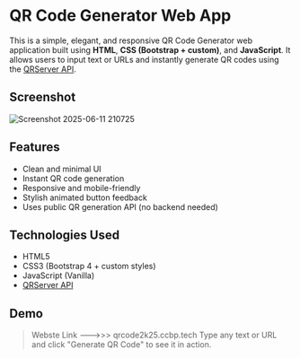 # QR Code Generator Web App

This is a simple, elegant, and responsive QR Code Generator web application built using **HTML**, **CSS (Bootstrap + custom)**, and **JavaScript**. It allows users to input text or URLs and instantly generate QR codes using the [QRServer API](https://goqr.me/api/).



## Screenshot  


![Screenshot 2025-06-11 210725](https://github.com/user-attachments/assets/dd464e91-2767-4fca-90d5-0eda608981f3)

## Features

- Clean and minimal UI
- Instant QR code generation
- Responsive and mobile-friendly
- Stylish animated button feedback
- Uses public QR generation API (no backend needed)

## Technologies Used

- HTML5
- CSS3 (Bootstrap 4 + custom styles)
- JavaScript (Vanilla)
- [QRServer API](https://goqr.me/api/)

## Demo
> Webste Link --->>>   qrcode2k25.ccbp.tech
> Type any text or URL and click "Generate QR Code" to see it in action.

